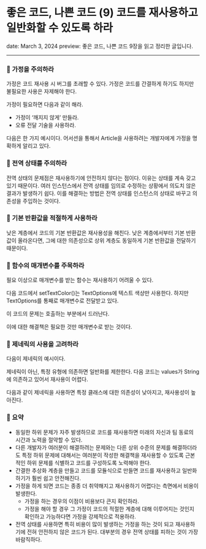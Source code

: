 # 좋은 코드, 나쁜 코드 (9) 코드를 재사용하고 일반화할 수 있도록 하라

date: March 3, 2024
preview: 좋은 코드, 나쁜 코드 9장을 읽고 정리한 글입니다.

---

### 💭 가정을 주의하라

가정은 코드 재사용 시 버그를 초래할 수 있다. 가정은 코드를 간결하게 하기도 하지만 불필요한 사용은 자제해야 한다. 


가정이 필요하면 다음과 같이 해라. 

- 가정이 ‘깨지지 않게’ 만들라.
- 오류 전달 기술을 사용하라.

다음은 한 가지 예시이다. 어서션을 통해서 Article을 사용하려는 개발자에게 가정을 명확하게 알리고 있다. 


### 💭 전역 상태를 주의하라

전역 상태의 문제점은 재사용하기에 안전하지 않다는 점이다. 이유는 상태를 계속 갖고 있기 때문이다. 여러 인스턴스에서 전역 상태를 임의로 수정하는 상황에서 의도치 않은 결과가 발생하기 쉽다. 이를 해결하는 방법은 전역 상태를 인스턴스의 상태로 바꾸고 의존성을 주입하는 것이다. 

### 💭 기본 반환값을 적절하게 사용하라

낮은 계층에서 코드의 기본 반환값은 재사용성을 해친다. 낮은 계층에서부터 기본 반환값이 올라온다면, 그에 대한 의존성으로 상위 계층도 동일하게 기본 반환값을 전달하기 때문이다. 


### 💭 함수의 매개변수를 주목하라

필요 이상으로 매개변수를 받는 함수는 재사용하기 어려울 수 있다. 

다음 코드에서 setTextColor()는 TextOptions에 텍스트 색상만 사용한다. 하지만 TextOptions를 통째로 매개변수로 전달받고 있다. 


이 코드의 문제는 호출하는 부분에서 드러난다. 


이에 대한 해결책은 필요한 것만 매개변수로 받는 것이다. 


### 💭 제네릭의 사용을 고려하라

다음이 제네릭의 예시이다. 


제네릭이 아닌, 특정 유형에 의존하면 일반화를 제한한다. 다음 코드는 values가 String에 의존하고 있어서 재사용이 어렵다. 


다음과 같이 제네릭을 사용하면 특정 클래스에 대한 의존성이 낮아지고, 재사용성이 높아진다. 


### 💭 요약

- 동일한 하위 문제가 자주 발생하므로 코드를 재사용하면 미래의 자신과 팀 동료의 시간과 노력을 절약할 수 있다.
- 다른 개발자가 여러분이 해결하려는 문제와는 다른 상위 수준의 문제를 해결하더라도 특정 하위 문제에 대해서는 여러분이 작성한 해결책을 재사용할 수 있도록 근본적인 하위 문제를 식별하고 코드를 구성하도록 노력해야 한다.
- 간결한 추상화 계층을 만들고 코드를 모듈식으로 만들면 코드를 재사용하고 일반화하기가 훨씬 쉽고 안전해진다.
- 가정을 하게 되면 코드는 종종 더 취약해지고 재사용하기 어렵다는 측면에서 비용이 발생한다.
    - 가정을 하는 경우의 이점이 비용보다 큰지 확인하라.
    - 가정을 해야 할 경우 그 가정이 코드의 적절한 계층에 대해 이루어지는 것인지 확인하고 가능하다면 가정을 강제적으로 적용하라.
- 전역 상태를 사용하면 특히 비용이 많이 발생하는 가정을 하는 것이 되고 재사용하기에 전혀 안전하지 않은 코드가 된다. 대부분의 경우 전역 상태를 피하는 것이 가장 바람직하다.